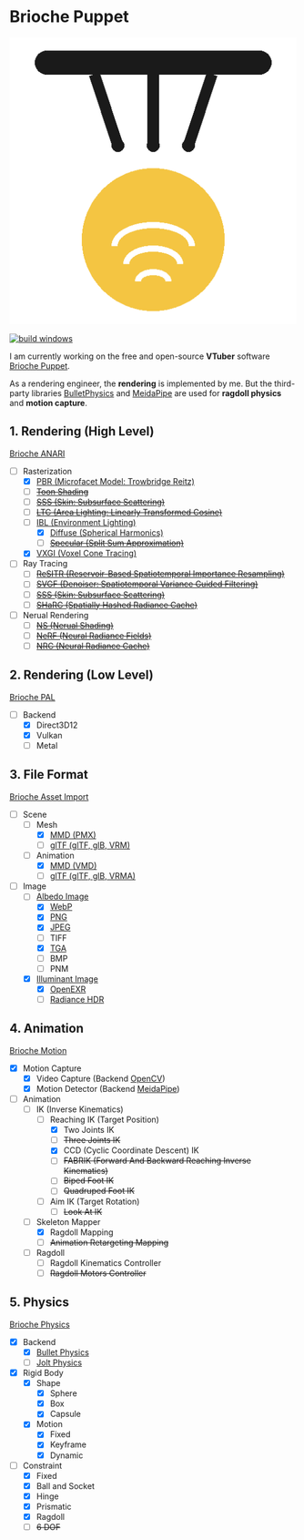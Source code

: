 # Brioche Puppet  

![](Brioche-Puppet.png)  

[![build windows](https://github.com/HanetakaChou/Brioche-Puppet/actions/workflows/build-windows.yml/badge.svg)](https://github.com/HanetakaChou/Brioche-Puppet/actions/workflows/build-windows.yml)

I am currently working on the free and open-source **VTuber** software [Brioche Puppet](https://github.com/HanetakaChou/Brioche-Puppet).  

As a rendering engineer, the **rendering** is implemented by me. But the third-party libraries [BulletPhysics](https://github.com/HanetakaChou/BulletPhysics) and [MeidaPipe](https://github.com/HanetakaChou/mediapipe) are used for **ragdoll physics** and **motion capture**.  

## 1\. Rendering (High Level)  

[Brioche ANARI](https://github.com/HanetakaChou/Brioche-Analytic-Rendering-Interface)  
  
- [ ] Rasterization  
    - [x] [PBR (Microfacet Model: Trowbridge Reitz)](https://pharr.org/matt/blog/2022/05/06/trowbridge-reitz)  
    - [ ] [~~Toon Shading~~](https://github.com/unity3d-jp/UnityChanToonShaderVer2_Project)  
    - [ ] [~~SSS (Skin: Subsurface Scattering)~~](https://zero-radiance.github.io/post/sampling-diffusion/)  
    - [ ] [~~LTC (Area Lighting: Linearly Transformed Cosine)~~](https://github.com/selfshadow/ltc_code)  
    - [ ] [IBL (Environment Lighting)](https://github.com/HanetakaChou/Environment-Lighting)  
        - [x] [Diffuse (Spherical Harmonics)](https://github.com/KhronosGroup/glTF/blob/main/extensions/2.0/Vendor/EXT_lights_image_based/README.md#irradiance-coefficients)  
        - [ ] [~~Specular (Split Sum Approximation)~~](https://github.com/KhronosGroup/glTF/blob/main/extensions/2.0/Vendor/EXT_lights_image_based/README.md#prefiltered-specular-radiance-cubemaps)      
    - [x] [VXGI (Voxel Cone Tracing)](https://hanetakachou.github.io/index.html?file=Rendering/Rasterization/Lighting/Voxel-Cone-Tracing.md)  
- [ ] Ray Tracing  
    - [ ] [~~ReSITR (Reservoir-Based Spatiotemporal Importance Resampling)~~](https://intro-to-restir.cwyman.org/)  
    - [ ] [~~SVGF (Denoiser: Spatiotemporal Variance Guided Filtering)~~](https://github.com/NVIDIA-RTX/NRD)  
    - [ ] [~~SSS (Skin: Subsurface Scattering)~~](https://github.com/NVIDIA-RTX/RTXCR/blob/main/docs/RtxcrSssGuide.md)  
    - [ ] [~~SHaRC (Spatially Hashed Radiance Cache)~~](https://github.com/NVIDIA-RTX/SHARC)  
- [ ] Nerual Rendering  
    - [ ] [~~NS (Nerual Shading)~~](https://github.com/NVIDIA-RTX/RTXNS/blob/main/docs/ShaderTraining.md)  
    - [ ] [~~NeRF (Neural Radiance Fields)~~ ](https://www.matthewtancik.com/nerf)  
    - [ ] [~~NRC (Neural Radiance Cache)~~](https://github.com/NVIDIA-RTX/NRC)  

## 2\. Rendering (Low Level)  

[Brioche PAL](https://github.com/HanetakaChou/Brioche-Platform-Abstraction-Layer)  

- [ ] Backend  
    - [x] Direct3D12  
    - [x] Vulkan  
    - [ ] Metal  

## 3\. File Format  
  
[Brioche Asset Import](https://github.com/HanetakaChou/Brioche-Asset-Import)  

- [ ] Scene  
    - [ ] Mesh  
        - [x] [MMD (PMX)](https://github.com/MMD-Blender/blender_mmd_tools/tree/main)  
        - [ ] [glTF (glTF, glB, VRM)](https://github.com/saturday06/VRM-Addon-for-Blender/blob/main/src/io_scene_vrm/common/human_bone_mapper/mmd_mapping.py)  
    - [ ] Animation  
        - [x] [MMD (VMD)](https://github.com/MMD-Blender/blender_mmd_tools/tree/main)  
        - [ ] [glTF (glTF, glB, VRMA)](https://github.com/saturday06/VRM-Addon-for-Blender/blob/main/src/io_scene_vrm/common/human_bone_mapper/mmd_mapping.py)     
- [ ] Image  
    - [ ] [Albedo Image](https://www.pbr-book.org/4ed/Radiometry,_Spectra,_and_Color/Color#FromRGBtoSpectra)  
        - [x] [WebP](https://chromium.googlesource.com/webm/libwebp)  
        - [x] [PNG](https://github.com/pnggroup/libpng)  
        - [x] [JPEG](https://github.com/libjpeg-turbo/libjpeg-turbo)  
        - [ ] TIFF  
        - [x] [TGA](https://tgalib.sourceforge.net/)  
        - [ ] BMP  
        - [ ] PNM  
    - [x] [Illuminant Image](https://www.pbr-book.org/4ed/Radiometry,_Spectra,_and_Color/Color#x6-RGBIlluminants)  
        - [x] [OpenEXR](https://github.com/AcademySoftwareFoundation/openexr)  
        - [ ] [Radiance HDR](https://radsite.lbl.gov/radiance/refer/filefmts.pdf)  

## 4\. Animation    
    
[Brioche Motion](https://github.com/HanetakaChou/Brioche-Motion)  

- [x] Motion Capture  
    - [x] Video Capture (Backend [OpenCV](https://github.com/HanetakaChou/OpenCV))  
    - [x] Motion Detector (Backend [MeidaPipe](https://github.com/HanetakaChou/mediapipe))  
- [ ] Animation  
    - [ ] IK (Inverse Kinematics)  
        - [ ] Reaching IK (Target Position)  
            - [x] Two Joints IK  
            - [ ] ~~Three Joints IK~~  
            - [x] CCD (Cyclic Coordinate Descent) IK  
            - [ ] ~~FABRIK (Forward And Backward Reaching Inverse Kinematics)~~  
            - [ ] ~~Biped Foot IK~~   
            - [ ] ~~Quadruped Foot IK~~  
        - [ ] Aim IK (Target Rotation)  
            - [ ] ~~Look At IK~~  
    - [ ] Skeleton Mapper  
        - [x] Ragdoll Mapping   
        - [ ] ~~Animation Retargeting Mapping~~  
    - [ ] Ragdoll  
        - [ ] Ragdoll Kinematics Controller  
        - [ ] ~~Ragdoll Motors Controller~~  

## 5\. Physics  

[Brioche Physics](https://github.com/HanetakaChou/Brioche-Physics)  

- [x] Backend  
    - [x] [Bullet Physics](https://github.com/HanetakaChou/BulletPhysics)  
    - [ ] [Jolt Physics](https://github.com/HanetakaChou/JoltPhysics)  
- [x] Rigid Body  
    - [x] Shape
        - [x] Sphere  
        - [x] Box  
        - [x] Capsule  
    - [x] Motion  
        - [x] Fixed  
        - [x] Keyframe  
        - [x] Dynamic  
- [ ] Constraint 
  - [x] Fixed    
  - [x] Ball and Socket  
  - [x] Hinge
  - [x] Prismatic  
  - [x] Ragdoll  
  - [ ] ~~6 DOF~~  
